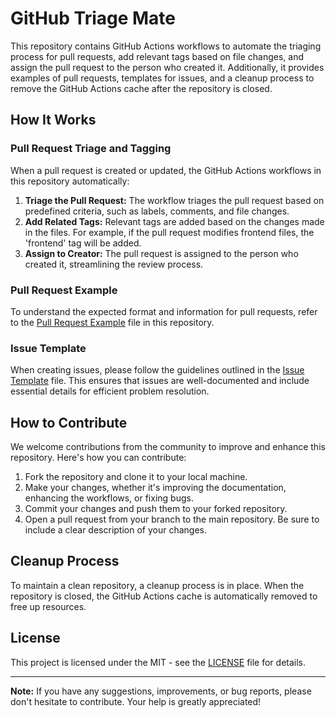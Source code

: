 # GitHub Triage Mate

This repository contains GitHub Actions workflows to automate the triaging process for pull requests, add relevant tags based on file changes, and assign the pull request to the person who created it. Additionally, it provides examples of pull requests, templates for issues, and a cleanup process to remove the GitHub Actions cache after the repository is closed.

## How It Works

### Pull Request Triage and Tagging

When a pull request is created or updated, the GitHub Actions workflows in this repository automatically:

1. **Triage the Pull Request:** The workflow triages the pull request based on predefined criteria, such as labels, comments, and file changes.
2. **Add Related Tags:** Relevant tags are added based on the changes made in the files. For example, if the pull request modifies frontend files, the 'frontend' tag will be added.
3. **Assign to Creator:** The pull request is assigned to the person who created it, streamlining the review process.

### Pull Request Example

To understand the expected format and information for pull requests, refer to the [Pull Request Example](./pull_request_example.md) file in this repository.

### Issue Template

When creating issues, please follow the guidelines outlined in the [Issue Template](./issue_template.md) file. This ensures that issues are well-documented and include essential details for efficient problem resolution.

## How to Contribute

We welcome contributions from the community to improve and enhance this repository. Here's how you can contribute:

1. Fork the repository and clone it to your local machine.
2. Make your changes, whether it's improving the documentation, enhancing the workflows, or fixing bugs.
3. Commit your changes and push them to your forked repository.
4. Open a pull request from your branch to the main repository. Be sure to include a clear description of your changes.

## Cleanup Process

To maintain a clean repository, a cleanup process is in place. When the repository is closed, the GitHub Actions cache is automatically removed to free up resources.

## License

This project is licensed under the MIT - see the [LICENSE](LICENSE) file for details.

---

**Note:** If you have any suggestions, improvements, or bug reports, please don't hesitate to contribute. Your help is greatly appreciated!
